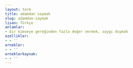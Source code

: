 ```yaml
---
layout: term
title: adamdan saymak
slug: adamdan-saymak
lisan: Türkçe
anlamlar:
- bir kimseye gereğinden fazla değer vermek, saygı duymak
ozellikler:
- - ''
ornekler:
- - ''
orneklerkaynak:
- - ''
---
```

